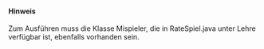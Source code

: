 #### Hinweis
Zum Ausführen muss die Klasse Mispieler, die in RateSpiel.java unter Lehre verfügbar ist, ebenfalls vorhanden sein.
